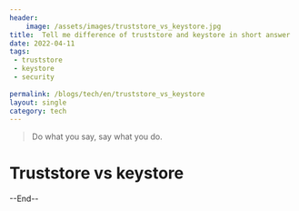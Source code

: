 ```yaml
---
header:
    image: /assets/images/truststore_vs_keystore.jpg
title:  Tell me difference of truststore and keystore in short answer
date: 2022-04-11
tags:
 - truststore
 - keystore
 - security
 
permalink: /blogs/tech/en/truststore_vs_keystore
layout: single
category: tech
---
```


> Do what you say, say what you do.

# Truststore vs keystore


--End--



